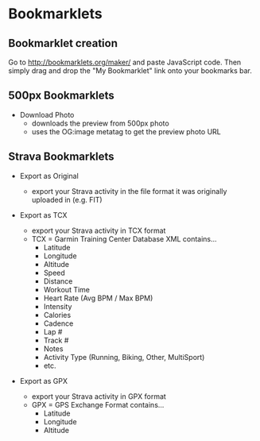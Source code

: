 # Bookmarklets

## Bookmarklet creation
Go to http://bookmarklets.org/maker/ and paste JavaScript code. Then simply drag and drop the "My Bookmarklet" link onto your bookmarks bar.

## 500px Bookmarklets
 - Download Photo
    - downloads the preview from 500px photo
    - uses the OG:image metatag to get the preview photo URL

## Strava Bookmarklets
 - Export as Original
    - export your Strava activity in the file format it was originally uploaded in (e.g. FIT)
      
 - Export as TCX
    - export your Strava activity in TCX format
    - TCX = Garmin Training Center Database XML contains...
      - Latitude
      - Longitude
      - Altitude
      - Speed
      - Distance
      - Workout Time
      - Heart Rate (Avg BPM / Max BPM)
      - Intensity
      - Calories
      - Cadence
      - Lap #
      - Track #
      - Notes
      - Activity Type (Running, Biking, Other, MultiSport)
      - etc. 

- Export as GPX
    - export your Strava activity in GPX format
    - GPX = GPS Exchange Format contains...
      - Latitude
      - Longitude
      - Altitude
